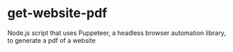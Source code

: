 # get-website-pdf
Node.js script that uses Puppeteer, a headless browser automation library, to generate a pdf of a website 
